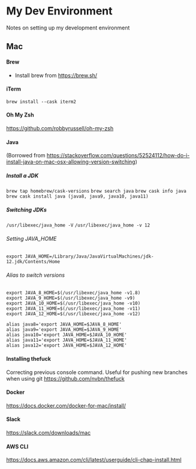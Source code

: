# My Dev Environment

Notes on setting up my development environment

## Mac

#### Brew
- Install brew from https://brew.sh/

#### iTerm
`brew install --cask iterm2`

#### Oh My Zsh
https://github.com/robbyrussell/oh-my-zsh


#### Java
(Borrowed from https://stackoverflow.com/questions/52524112/how-do-i-install-java-on-mac-osx-allowing-version-switching)

##### Install a JDK
`brew tap homebrew/cask-versions`
`brew search java`
`brew cask info java`
`brew cask install java (java8, java9, java10, java11)`

##### Switching JDKs
`/usr/libexec/java_home -V`
`/usr/libexec/java_home -v 12`

###### Setting JAVA_HOME
`export JAVA_HOME=/Library/Java/JavaVirtualMachines/jdk-12.jdk/Contents/Home`

###### Alias to switch versions
```
export JAVA_8_HOME=$(/usr/libexec/java_home -v1.8)
export JAVA_9_HOME=$(/usr/libexec/java_home -v9)
export JAVA_10_HOME=$(/usr/libexec/java_home -v10)
export JAVA_11_HOME=$(/usr/libexec/java_home -v11)
export JAVA_12_HOME=$(/usr/libexec/java_home -v12)

alias java8='export JAVA_HOME=$JAVA_8_HOME'
alias java9='export JAVA_HOME=$JAVA_9_HOME'
alias java10='export JAVA_HOME=$JAVA_10_HOME'
alias java11='export JAVA_HOME=$JAVA_11_HOME'
alias java12='export JAVA_HOME=$JAVA_12_HOME'
```

#### Installing thefuck
Correcting previous console command. Useful for pushing new branches when using git
https://github.com/nvbn/thefuck

#### Docker
https://docs.docker.com/docker-for-mac/install/

#### Slack
https://slack.com/downloads/mac

#### AWS CLI
https://docs.aws.amazon.com/cli/latest/userguide/cli-chap-install.html
